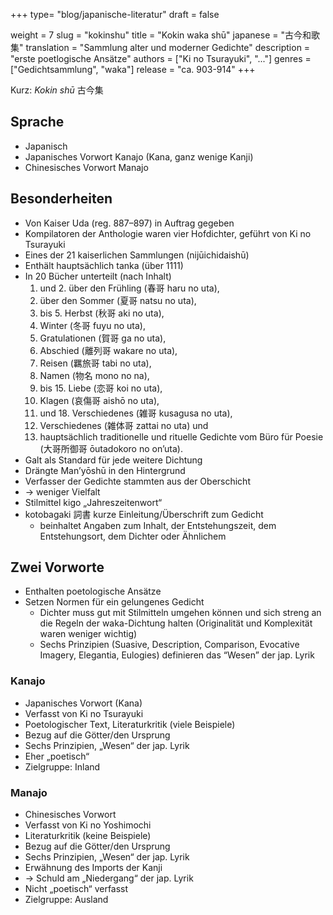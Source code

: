 +++
type= "blog/japanische-literatur"
draft = false

weight = 7
slug = "kokinshu"
title = "Kokin waka shū"
japanese = "古今和歌集"
translation = "Sammlung alter und moderner Gedichte"
description = "erste poetlogische Ansätze"
authors = ["Ki no Tsurayuki", "..."]
genres = ["Gedichtsammlung", "waka"]
release = "ca. 903-914"
+++

Kurz: _Kokin shū_ 古今集

## Sprache

- Japanisch
- Japanisches Vorwort Kanajo (Kana, ganz wenige Kanji)
- Chinesisches Vorwort Manajo

## Besonderheiten

- Von Kaiser Uda (reg. 887–897) in Auftrag gegeben
- Kompilatoren der Anthologie waren vier Hofdichter, geführt von Ki no Tsurayuki
- Eines der 21 kaiserlichen Sammlungen (nijūichidaishū)
- Enthält hauptsächlich tanka (über 1111)
- In 20 Bücher unterteilt (nach Inhalt)
  1. und 2. über den Frühling (春哥 haru no uta),
  3. über den Sommer (夏哥 natsu no uta),
  4. bis 5. Herbst (秋哥 aki no uta),
  6. Winter (冬哥 fuyu no uta),
  7. Gratulationen (賀哥 ga no uta),
  8. Abschied (離列哥 wakare no uta),
  9. Reisen (羈旅哥 tabi no uta),
  19. Namen (物名 mono no na),
  11. bis 15. Liebe (恋哥 koi no uta),
  16. Klagen (哀傷哥 aishō no uta),
  17. und 18. Verschiedenes (雑哥 kusagusa no uta),
  19. Verschiedenes (雑体哥 zattai no uta) und
  20. hauptsächlich traditionelle und rituelle Gedichte vom Büro für Poesie (大哥所御哥 ōutadokoro no on’uta).
- Galt als Standard für jede weitere Dichtung
- Drängte Man’yōshū in den Hintergrund
- Verfasser der Gedichte stammten aus der Oberschicht
- -> weniger Vielfalt
- Stilmittel kigo „Jahreszeitenwort“
- kotobagaki 詞書 kurze Einleitung/Überschrift zum Gedicht
  - beinhaltet Angaben zum Inhalt, der Entstehungszeit, dem Entstehungsort, dem Dichter oder Ähnlichem

## Zwei Vorworte

- Enthalten poetologische Ansätze
- Setzen Normen für ein gelungenes Gedicht
  - Dichter muss gut mit Stilmitteln umgehen können und sich streng an die Regeln der waka-Dichtung halten (Originalität und Komplexität waren weniger wichtig)
  - Sechs Prinzipien (Suasive, Description, Comparison, Evocative Imagery, Elegantia, Eulogies) definieren das “Wesen” der jap. Lyrik

### Kanajo

- Japanisches Vorwort (Kana)
- Verfasst von Ki no Tsurayuki
- Poetologischer Text, Literaturkritik (viele Beispiele)
- Bezug auf die Götter/den Ursprung
- Sechs Prinzipien, „Wesen“ der jap. Lyrik
- Eher „poetisch“
- Zielgruppe: Inland

### Manajo

- Chinesisches Vorwort
- Verfasst von Ki no Yoshimochi
- Literaturkritik (keine Beispiele)
- Bezug auf die Götter/den Ursprung
- Sechs Prinzipien, „Wesen“ der jap. Lyrik
- Erwähnung des Imports der Kanji
- -> Schuld am „Niedergang“ der jap. Lyrik
- Nicht „poetisch“ verfasst
- Zielgruppe: Ausland
